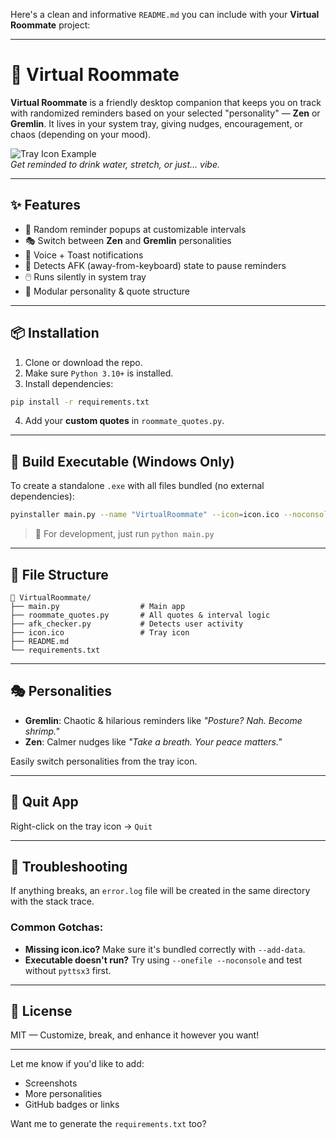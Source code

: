 Here's a clean and informative `README.md` you can include with your **Virtual Roommate** project:

---

# 🧠 Virtual Roommate

**Virtual Roommate** is a friendly desktop companion that keeps you on track with randomized reminders based on your selected "personality" — **Zen** or **Gremlin**. It lives in your system tray, giving nudges, encouragement, or chaos (depending on your mood).

![Tray Icon Example](https://img.icons8.com/?size=80&id=KzZwUfg10Axy&format=png)  
*Get reminded to drink water, stretch, or just... vibe.*

---

## ✨ Features

- 🔔 Random reminder popups at customizable intervals
- 🎭 Switch between **Zen** and **Gremlin** personalities
- 💬 Voice + Toast notifications
- 👀 Detects AFK (away-from-keyboard) state to pause reminders
- 🖱️ Runs silently in system tray
- 🧠 Modular personality & quote structure

---

## 📦 Installation

1. Clone or download the repo.
2. Make sure `Python 3.10+` is installed.
3. Install dependencies:

```bash
pip install -r requirements.txt
```

4. Add your **custom quotes** in `roommate_quotes.py`.

---

## 🔧 Build Executable (Windows Only)

To create a standalone `.exe` with all files bundled (no external dependencies):

```bash
pyinstaller main.py --name "VirtualRoommate" --icon=icon.ico --noconsole --onefile --add-data "icon.ico;."
```

> 🔁 For development, just run `python main.py`

---

## 🧩 File Structure

```
📁 VirtualRoommate/
├── main.py                  # Main app
├── roommate_quotes.py       # All quotes & interval logic
├── afk_checker.py           # Detects user activity
├── icon.ico                 # Tray icon
├── README.md
└── requirements.txt
```

---

## 🎭 Personalities

- **Gremlin**: Chaotic & hilarious reminders like _"Posture? Nah. Become shrimp."_
- **Zen**: Calmer nudges like _"Take a breath. Your peace matters."_

Easily switch personalities from the tray icon.

---

## 🛑 Quit App

Right-click on the tray icon → `Quit`

---

## 🐛 Troubleshooting

If anything breaks, an `error.log` file will be created in the same directory with the stack trace.

### Common Gotchas:
- **Missing icon.ico?** Make sure it's bundled correctly with `--add-data`.
- **Executable doesn't run?** Try using `--onefile --noconsole` and test without `pyttsx3` first.

---

## 📜 License

MIT — Customize, break, and enhance it however you want!

---

Let me know if you'd like to add:
- Screenshots
- More personalities
- GitHub badges or links

Want me to generate the `requirements.txt` too?
